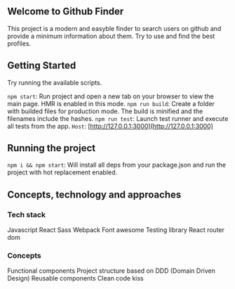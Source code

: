 ## Welcome to Github Finder

This project is a modern and easyble finder to search users on github and provide a minimum information about them. Try to use and find the best profiles.

## Getting Started

Try running the available scripts.

`npm start`: Run project and open a new tab on your browser to view the main page. HMR is enabled in this mode.
`npm run build`: Create a folder with builded files for production mode. The build is minified and the filenames include the hashes.
`npm run test`: Launch test runner and execute all tests from the app.
`Host`: [http://127.0.0.1:3000](http://127.0.0.1:3000)

## Running the project

`npm i && npm start`: Will install all deps from your package.json and run the project with hot replacement enabled.

## Concepts, technology and approaches

### Tech stack
Javascript
React
Sass
Webpack
Font awesome
Testing library
React router dom

### Concepts
Functional components
Project structure based on DDD (Domain Driven Design)
Reusable components
Clean code
kiss


